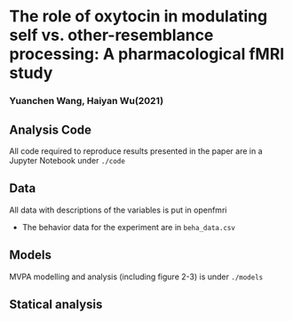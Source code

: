 # The role of oxytocin in modulating self vs. other-resemblance processing: A pharmacological fMRI study

### Yuanchen Wang, Haiyan Wu(2021)

## Analysis Code

All code required to reproduce results presented in the paper are in a Jupyter Notebook under `./code`

## Data

All data with descriptions of the variables is put in openfmri
- The behavior data for the experiment are in `beha_data.csv`

## Models

MVPA modelling and analysis (including figure 2-3) is under `./models`

## Statical analysis
